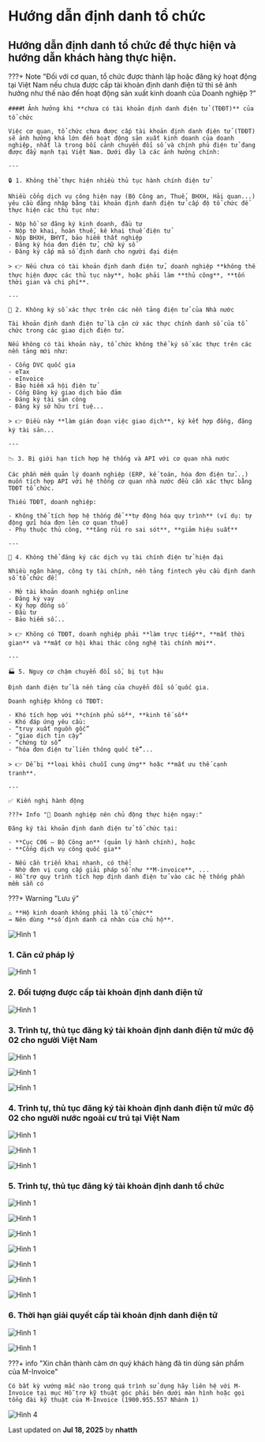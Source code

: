 # **Hướng dẫn định danh tổ chức**

## **Hướng dẫn định danh tổ chức để thực hiện và hướng dẫn khách hàng thực hiện.**

???+ Note "Đối với cơ quan, tổ chức được thành lập hoặc đăng ký hoạt động tại Việt Nam nếu chưa được cấp tài khoản định danh điện tử thì sẽ ảnh hưởng như thế nào đến hoạt động sản xuất kinh doanh của Doanh nghiệp ?"

    ####❗ Ảnh hưởng khi **chưa có tài khoản định danh điện tử (TĐĐT)** của tổ chức

    Việc cơ quan, tổ chức chưa được cấp tài khoản định danh điện tử (TĐĐT) sẽ ảnh hưởng khá lớn đến hoạt động sản xuất kinh doanh của doanh nghiệp, nhất là trong bối cảnh chuyển đổi số và chính phủ điện tử đang được đẩy mạnh tại Việt Nam. Dưới đây là các ảnh hưởng chính:

    ---

    🔒 1. Không thể thực hiện nhiều thủ tục hành chính điện tử

    Nhiều cổng dịch vụ công hiện nay (Bộ Công an, Thuế, BHXH, Hải quan...) yêu cầu đăng nhập bằng tài khoản định danh điện tử cấp độ tổ chức để thực hiện các thủ tục như:

    - Nộp hồ sơ đăng ký kinh doanh, đầu tư
    - Nộp tờ khai, hoàn thuế, kê khai thuế điện tử
    - Nộp BHXH, BHYT, bảo hiểm thất nghiệp
    - Đăng ký hóa đơn điện tử, chữ ký số
    - Đăng ký cấp mã số định danh cho người đại diện

    > 👉 Nếu chưa có tài khoản định danh điện tử, doanh nghiệp **không thể thực hiện được các thủ tục này**, hoặc phải làm **thủ công**, **tốn thời gian và chi phí**.

    ---

    🔐 2. Không ký số xác thực trên các nền tảng điện tử của Nhà nước

    Tài khoản định danh điện tử là căn cứ xác thực chính danh số của tổ chức trong các giao dịch điện tử.

    Nếu không có tài khoản này, tổ chức không thể ký số xác thực trên các nền tảng mới như:

    - Cổng DVC quốc gia
    - eTax
    - eInvoice
    - Bảo hiểm xã hội điện tử
    - Cổng Đăng ký giao dịch bảo đảm
    - Đăng ký tài sản công
    - Đăng ký sở hữu trí tuệ...

    > 👉 Điều này **làm gián đoạn việc giao dịch**, ký kết hợp đồng, đăng ký tài sản...

    ---

    📉 3. Bị giới hạn tích hợp hệ thống và API với cơ quan nhà nước

    Các phần mềm quản lý doanh nghiệp (ERP, kế toán, hóa đơn điện tử...) muốn tích hợp API với hệ thống cơ quan nhà nước đều cần xác thực bằng TĐĐT tổ chức.

    Thiếu TĐĐT, doanh nghiệp:

    - Không thể tích hợp hệ thống để **tự động hóa quy trình** (ví dụ: tự động gửi hóa đơn lên cơ quan thuế)
    - Phụ thuộc thủ công, **tăng rủi ro sai sót**, **giảm hiệu suất**

    ---

    📲 4. Không thể đăng ký các dịch vụ tài chính điện tử hiện đại

    Nhiều ngân hàng, công ty tài chính, nền tảng fintech yêu cầu định danh số tổ chức để:

    - Mở tài khoản doanh nghiệp online
    - Đăng ký vay
    - Ký hợp đồng số
    - Đầu tư
    - Bảo hiểm số...

    > 👉 Không có TĐĐT, doanh nghiệp phải **làm trực tiếp**, **mất thời gian** và **mất cơ hội khai thác công nghệ tài chính mới**.

    ---

    🏭 5. Nguy cơ chậm chuyển đổi số, bị tụt hậu

    Định danh điện tử là nền tảng của chuyển đổi số quốc gia.

    Doanh nghiệp không có TĐĐT:

    - Khó tích hợp với **chính phủ số**, **kinh tế số**
    - Khó đáp ứng yêu cầu:
    - “truy xuất nguồn gốc”
    - “giao dịch tin cậy”
    - “chứng từ số”
    - “hóa đơn điện tử liên thông quốc tế”...

    > 👉 Dễ bị **loại khỏi chuỗi cung ứng** hoặc **mất ưu thế cạnh tranh**.

    ---

    ✅ Kiến nghị hành động

    ???+ Info "📌 Doanh nghiệp nên chủ động thực hiện ngay:"

    Đăng ký tài khoản định danh điện tử tổ chức tại:

    - **Cục C06 – Bộ Công an** (quản lý hành chính), hoặc
    - **Cổng dịch vụ công quốc gia**

    - Nếu cần triển khai nhanh, có thể:
    - Nhờ đơn vị cung cấp giải pháp số như **M-invoice**, ...
    - Hỗ trợ quy trình tích hợp định danh điện tử vào các hệ thống phần mềm sẵn có

???+ Warning "Lưu ý"

    ⚠️ **Hộ kinh doanh không phải là tổ chức**
    → Nên dùng **số định danh cá nhân của chủ hộ**.

![Hình 1](../../assets/images/tai-lieu/Dinhdanhtochuc-images-0.jpg "Hãy bấm vào để xem rõ hơn")

### **1. Căn cứ pháp lý**

![Hình 1](../../assets/images/tai-lieu/Dinhdanhtochuc-images-1.jpg "Hãy bấm vào để xem rõ hơn")

### **2. Đối tượng được cấp tài khoản định danh điện tử**

![Hình 1](../../assets/images/tai-lieu/Dinhdanhtochuc-images-2.jpg "Hãy bấm vào để xem rõ hơn")

### **3. Trình tự, thủ tục đăng ký tài khoản định danh điện tử mức độ 02 cho người Việt Nam**

![Hình 1](../../assets/images/tai-lieu/Dinhdanhtochuc-images-3.jpg "Hãy bấm vào để xem rõ hơn")

![Hình 1](../../assets/images/tai-lieu/Dinhdanhtochuc-images-4.jpg "Hãy bấm vào để xem rõ hơn")

![Hình 1](../../assets/images/tai-lieu/Dinhdanhtochuc-images-5.jpg "Hãy bấm vào để xem rõ hơn")

### **4. Trình tự, thủ tục đăng ký tài khoản định danh điện tử mức độ 02 cho người nước ngoài cư trú tại Việt Nam**

![Hình 1](../../assets/images/tai-lieu/Dinhdanhtochuc-images-6.jpg "Hãy bấm vào để xem rõ hơn")

![Hình 1](../../assets/images/tai-lieu/Dinhdanhtochuc-images-7.jpg "Hãy bấm vào để xem rõ hơn")

![Hình 1](../../assets/images/tai-lieu/Dinhdanhtochuc-images-8.jpg "Hãy bấm vào để xem rõ hơn")

### **5. Trình tự, thủ tục đăng ký tài khoản định danh tổ chức**

![Hình 1](../../assets/images/tai-lieu/Dinhdanhtochuc-images-9.jpg "Hãy bấm vào để xem rõ hơn")

![Hình 1](../../assets/images/tai-lieu/Dinhdanhtochuc-images-10.jpg "Hãy bấm vào để xem rõ hơn")

![Hình 1](../../assets/images/tai-lieu/Dinhdanhtochuc-images-11.jpg "Hãy bấm vào để xem rõ hơn")

![Hình 1](../../assets/images/tai-lieu/Dinhdanhtochuc-images-12.jpg "Hãy bấm vào để xem rõ hơn")

![Hình 1](../../assets/images/tai-lieu/Dinhdanhtochuc-images-13.jpg "Hãy bấm vào để xem rõ hơn")

![Hình 1](../../assets/images/tai-lieu/Dinhdanhtochuc-images-14.jpg "Hãy bấm vào để xem rõ hơn")

![Hình 1](../../assets/images/tai-lieu/Dinhdanhtochuc-images-15.jpg "Hãy bấm vào để xem rõ hơn")

### **6. Thời hạn giải quyết cấp tài khoản định danh điện tử**

![Hình 1](../../assets/images/tai-lieu/Dinhdanhtochuc-images-16.jpg "Hãy bấm vào để xem rõ hơn")

![Hình 1](../../assets/images/tai-lieu/Dinhdanhtochuc-images-17.jpg "Hãy bấm vào để xem rõ hơn")

???+ info "Xin chân thành cảm ơn quý khách hàng đã tin dùng sản phẩm của M-Invoice"

    Có bất kỳ vướng mắc nào trong quá trình sử dụng hãy liên hệ với M-Invoice tại mục Hỗ trợ kỹ thuật góc phải bên dưới màn hình hoặc gọi tổng đài kỹ thuật của M-Invoice (1900.955.557 Nhánh 1)

![Hình 4](../../assets/images/invoice2/hotro.png "Hãy bấm vào để xem rõ hơn")

<div class="last-updated">Last updated on <strong>Jul 18, 2025</strong> by <strong>nhatth</strong></div>

